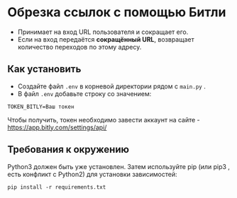 # Обрезка ссылок с помощью Битли

* Принимает на вход URL пользователя и сокращает его.
* Если на вход передаётся __сокращённый URL__, возвращает количество переходов по этому адресу.

## Как установить


- Создайте файл  `.env`  в корневой директории рядом с  `main.py` .
- В файл  `.env`  добавьте строку со значением:

`TOKEN_BITLY=Ваш токен`

Чтобы получить, токен необходимо завести аккаунт на сайте - https://app.bitly.com/settings/api/

## Требования к окружению

Python3 должен быть уже установлен.
Затем используйте  pip  (или  pip3 , есть конфликт с Python2) для установки зависимостей:

`pip install -r requirements.txt`


